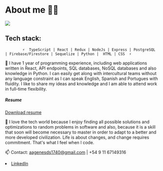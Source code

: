 # About me 👨‍🦱
<img src="https://media-exp1.licdn.com/dms/image/C5616AQElyL8BYEXchg/profile-displaybackgroundimage-shrink_350_1400/0/1621916629640?e=1628726400&v=beta&t=-zKGMxcvtumwMdkNGZOu2qtNiz0f8QVetekPiJOskBU" />

## Tech stack:

            ⚡  TypeScript | React | Redux | NodeJs | Express | PostgreSQL | Firebase/Firestore | Sequelize | Python |  HTML | CSS  ⚡


🔭 I have 1 year of programming experience, including web applications written in React, API endpoints, SQL databases, NoSQL databases and also knowledge in Python. I can 
easily get along with intercultural teams without any language constraint as I can speak English, Spanish and Portugues with fluidity. I like to share my ideas and knowledge and I am able 
to attend work in full-time flexibility.

<div>
            <h5 class="actions special">Resume</h5>
            <a href="https://drive.google.com/file/d/1BcHPVqltYpD6vRwVG3TbDxoZXPmfD6h8/view" target="_blank" class="actions special">Download resume</a>
</div>





📝 I love the tech world because I enjoy finding all possible solutions and optimizations to random problems in software and also, because it is a skill that soon will become
necessary to master in order to adapt to a better and more developed civilization. Life is about changes, and change requires commitment. That's what I feel when I code.


📫 Contact: 
aagenesds1740@gmail.com | +54 9 11 67149316 


<li><a href="https://www.linkedin.com/in/agustin-genes-dev/" class="icon brands fa-linkedin-in"><span class="label">LinkedIn</span></a></li>
